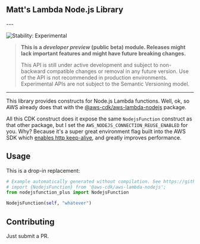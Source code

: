 ## Matt's Lambda Node.js Library

<!--BEGIN STABILITY BANNER-->---


![Stability: Experimental](https://img.shields.io/badge/stability-Experimental-important.svg?style=for-the-badge)

> **This is a *developer preview* (public beta) module. Releases might lack important features and might have
> future breaking changes.**
>
> This API is still under active development and subject to non-backward
> compatible changes or removal in any future version. Use of the API is not recommended in production
> environments. Experimental APIs are not subject to the Semantic Versioning model.

---
<!--END STABILITY BANNER-->

This library provides constructs for Node.js Lambda functions. Well, ok, so AWS already does that with the [@aws-cdk/aws-lambda-nodejs](https://docs.aws.amazon.com/cdk/api/latest/docs/aws-lambda-nodejs-readme.html) package.

All this CDK construct does it expose the same `NodejsFunction` construct as that other package, but I set the `AWS_NODEJS_CONNECTION_REUSE_ENABLED` for you. Why? Because it's a super great environment flag built into the AWS SDK which [enables http keep-alive](https://theburningmonk.com/2019/02/lambda-optimization-tip-enable-http-keep-alive/), and greatly improves performance.

## Usage

This is a drop-in replacement:

```python
# Example automatically generated without compilation. See https://github.com/aws/jsii/issues/826
# import {NodejsFunction} from '@aws-cdk/aws-lambda-nodejs';
from nodejsfunction_plus import NodejsFunction

NodejsFunction(self, "whatever")
```

## Contributing

Just submit a PR.

